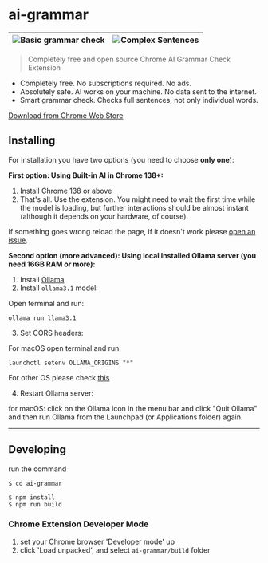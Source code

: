 # ai-grammar

| ![Basic grammar check](./assets/1.png "Basic grammar check") | ![Complex Sentences](./assets/2.png "Complex Sentences") |
| :----------------------------------------------------------: | :------------------------------------------------------: |

> Completely free and open source Chrome AI Grammar Check Extension

- Completely free. No subscriptions required. No ads.
- Absolutely safe. AI works on your machine. No data sent to the internet.
- Smart grammar check. Checks full sentences, not only individual words.

[Download from Chrome Web Store](https://chromewebstore.google.com/detail/free-ai-grammar-checker/jnkjkpapplndagboidnhphaciphgjeca)

## Installing

For installation you have two options (you need to choose **only one**):

**First option: Using Built-in AI in Chrome 138+:**

1. Install Chrome 138 or above
2. That's all. Use the extension. You might need to wait the first time while the model is loading, but further interactions should be almost instant (although it depends on your hardware, of course).

If something goes wrong reload the page, if it doesn't work please [open an issue](https://github.com/nucleartux/ai-grammar/issues/new).

**Second option (more advanced): Using local installed Ollama server (you need 16GB RAM or more):**

1. Install [Ollama](https://ollama.com/download)
2. Install `ollama3.1` model:

Open terminal and run:

```shell
ollama run llama3.1
```

3. Set CORS headers:

For macOS open terminal and run:

```shell
launchctl setenv OLLAMA_ORIGINS "*"
```

For other OS please check [this](https://medium.com/dcoderai/how-to-handle-cors-settings-in-ollama-a-comprehensive-guide-ee2a5a1beef0)

4. Restart Ollama server:

for macOS: click on the Ollama icon in the menu bar and click "Quit Ollama" and then run Ollama from the Launchpad (or Applications folder) again.

---



## Developing

run the command

```shell
$ cd ai-grammar

$ npm install
$ npm run build
```

### Chrome Extension Developer Mode

1. set your Chrome browser 'Developer mode' up
2. click 'Load unpacked', and select `ai-grammar/build` folder
